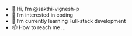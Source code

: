- 👋 Hi, I’m @sakthi-vignesh-p
- 👀 I’m interested in coding
- 🌱 I’m currently learning Full-stack development
- 📫 How to reach me ...


<!---
sakthi-vignesh-p/sakthi-vignesh-p is a ✨ special ✨ repository because its `README.md` (this file) appears on your GitHub profile.
You can click the Preview link to take a look at your changes.
--->
